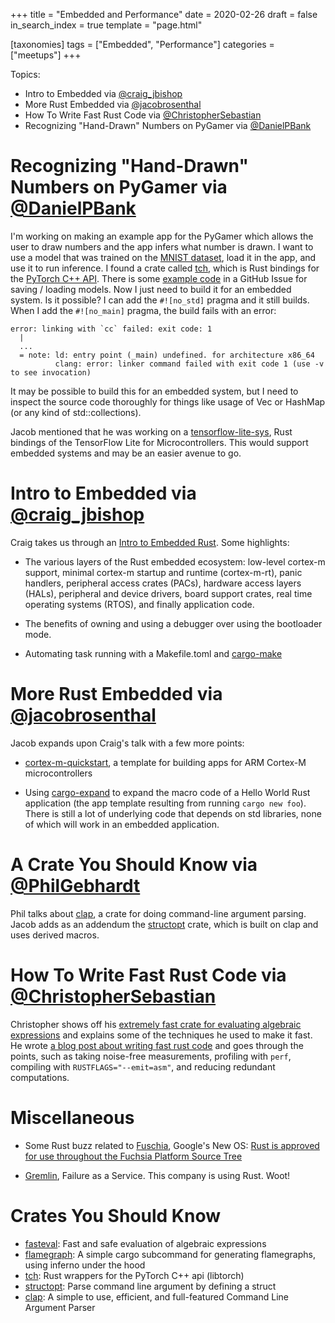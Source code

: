+++
title = "Embedded and Performance"
date = 2020-02-26
draft = false
in_search_index = true
template = "page.html"

[taxonomies] 
tags = ["Embedded", "Performance"]
categories = ["meetups"]
+++

Topics:

-   Intro to Embedded via [@craig_jbishop](https://github.com/craigjb)
-   More Rust Embedded via [@jacobrosenthal](https://github.com/jacobrosenthal)
-   How To Write Fast Rust Code via [@ChristopherSebastian](https://github.com/likebike)
-   Recognizing "Hand-Drawn" Numbers on PyGamer via [@DanielPBank](https://github.com/danielbank)

<!-- more -->

# Recognizing "Hand-Drawn" Numbers on PyGamer via [@DanielPBank](https://github.com/danielbank)

I'm working on making an example app for the PyGamer which allows the user to draw numbers and the app infers what number is drawn. I want to use a model that was trained on the [MNIST dataset](http://yann.lecun.com/exdb/mnist/), load it in the app, and use it to run inference. I found a crate called [tch](), which is Rust bindings for the [PyTorch C++ API](https://pytorch.org/cppdocs/). There is some [example code](https://github.com/LaurentMazare/tch-rs/issues/50) in a GitHub Issue for saving / loading models. Now I just need to build it for an embedded system. Is it possible? I can add the `#![no_std]` pragma and it still builds. When I add the `#![no_main]` pragma, the build fails with an error:

```
error: linking with `cc` failed: exit code: 1
  |
  ...
  = note: ld: entry point (_main) undefined. for architecture x86_64
          clang: error: linker command failed with exit code 1 (use -v to see invocation)
```

It may be possible to build this for an embedded system, but I need to inspect the source code thoroughly for things like usage of Vec or HashMap (or any kind of std::collections).

Jacob mentioned that he was working on a [tensorflow-lite-sys](https://github.com/jacobrosenthal/tensorflow-lite-sys), Rust bindings of the TensorFlow Lite for Microcontrollers. This would support embedded systems and may be an easier avenue to go.

# Intro to Embedded via [@craig_jbishop](https://github.com/craigjb)

Craig takes us through an [Intro to Embedded Rust](https://craigjb.com/2019/12/31/stm32l0-rust/). Some highlights:

-   The various layers of the Rust embedded ecosystem: low-level cortex-m support, minimal cortex-m startup and runtime (cortex-m-rt), panic handlers, peripheral access crates (PACs), hardware access layers (HALs), peripheral and device drivers, board support crates, real time operating systems (RTOS), and finally application code.

-   The benefits of owning and using a debugger over using the bootloader mode.

-   Automating task running with a Makefile.toml and [cargo-make](https://github.com/sagiegurari/cargo-make)

# More Rust Embedded via [@jacobrosenthal](https://github.com/jacobrosenthal)

Jacob expands upon Craig's talk with a few more points:

-   [cortex-m-quickstart](https://github.com/rust-embedded/cortex-m-quickstart/), a template for building apps for ARM Cortex-M microcontrollers

-   Using [cargo-expand](https://github.com/dtolnay/cargo-expand) to expand the macro code of a Hello World Rust application (the app template resulting from running `cargo new foo`). There is still a lot of underlying code that depends on std libraries, none of which will work in an embedded application.

# A Crate You Should Know via [@PhilGebhardt](https://github.com/philgebhardt)

Phil talks about [clap](https://crates.io/crates/clap), a crate for doing command-line argument parsing. Jacob adds as an addendum the [structopt](https://crates.io/crates/structopt) crate, which is built on clap and uses derived macros.

# How To Write Fast Rust Code via [@ChristopherSebastian](https://github.com/likebike)

Christopher shows off his [extremely fast crate for evaluating algebraic expressions](https://crates.io/crates/fasteval) and explains some of the techniques he used to make it fast. He wrote [a blog post about writing fast rust code](http://likebike.com/posts/How_To_Write_Fast_Rust_Code.html) and goes through the points, such as taking noise-free measurements, profiling with `perf`, compiling with `RUSTFLAGS="--emit=asm"`, and reducing redundant computations.

# Miscellaneous

-   Some Rust buzz related to [Fuschia](https://fuchsia.dev/), Google's New OS: [Rust is approved for use throughout the Fuchsia Platform Source Tree](https://fuchsia.googlesource.com/fuchsia/+/refs/heads/master/docs/project/policy/programming_languages.md#Rust)

-   [Gremlin](https://www.gremlin.com/), Failure as a Service. This company is using Rust. Woot!

# Crates You Should Know

-   [fasteval](https://crates.io/crates/fasteval): Fast and safe evaluation of algebraic expressions
-   [flamegraph](https://crates.io/crates/flamegraph): A simple cargo subcommand for generating flamegraphs, using inferno under the hood
-   [tch](https://crates.io/crates/tch): Rust wrappers for the PyTorch C++ api (libtorch)
-   [structopt](https://crates.io/crates/structopt): Parse command line argument by defining a struct
-   [clap](https://crates.io/crates/clap): A simple to use, efficient, and full-featured Command Line Argument Parser
